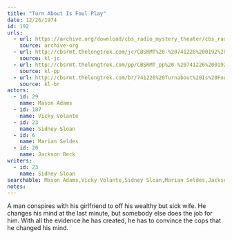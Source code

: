```yaml
---
title: "Turn About Is Foul Play"
date: 12/26/1974
id: 192
urls: 
  - url: https://archive.org/download/cbs_radio_mystery_theater/cbs_radio_mystery_theater-0151-0200.zip/cbs_radio_mystery_theater-0151-0200%2Fcbsrmt_0192_turnabout_is_foul_play.mp3
    source: archive-org
  - url: http://cbsrmt.thelongtrek.com/jc/CBSRMT%20-%20741226%200192%20Turnabout%20Is%20Foul%20Play%20vbr%20kb_jc.mp3
    source: kl-jc
  - url: http://cbsrmt.thelongtrek.com/pp/CBSRMT_pp%20-%20741226%200192%20Turn%20About%20Is%20Foul%20Play.mp3
    source: kl-pp
  - url: http://cbsrmt.thelongtrek.com/br/741226%20Turnabout%20Is%20Foul%20Play%20-%20WOR.mp3
    source: kl-br
actors:  
  - id: 29
    name: Mason Adams  
  - id: 187
    name: Vicky Volante  
  - id: 23
    name: Sidney Sloan  
  - id: 6
    name: Marian Seldes  
  - id: 20
    name: Jackson Beck
writers:  
  - id: 23
    name: Sidney Sloan
searchable: Mason Adams,Vicky Volante,Sidney Sloan,Marian Seldes,Jackson Beck Sidney Sloan
notes:  
---
```

A man conspires with his girlfriend to off his wealthy but sick wife. He changes his mind at the last minute, but somebody else does the job for him. With all the evidence he has created, he has to convince the cops that he changed his mind.